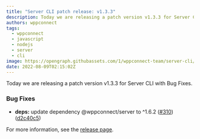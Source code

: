 ```yaml
---
title: "Server CLI patch release: v1.3.3"
description: Today we are releasing a patch version v1.3.3 for Server CLI with Bug Fixes.
authors: wppconnect
tags:
  - wppconnect
  - javascript
  - nodejs
  - server
  - cli
image: https://opengraph.githubassets.com/1/wppconnect-team/server-cli/releases/tag/v1.3.3
date: 2022-08-09T02:15:02Z
---
```


Today we are releasing a patch version v1.3.3 for Server CLI with Bug Fixes.

<!--truncate-->

### Bug Fixes

* **deps:** update dependency @wppconnect/server to ^1.6.2 ([#310](https://github.com/wppconnect-team/server-cli/issues/310)) ([d2c40c5](https://github.com/wppconnect-team/server-cli/commit/d2c40c537b1795ef4e6e5ff4c1be2ecb58b6a161))

For more information, see the [release page](https://github.com/wppconnect-team/server-cli/releases/tag/v1.3.3).